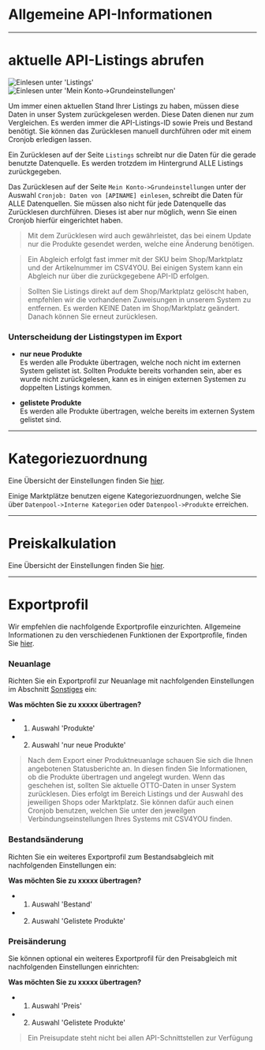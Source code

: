 # Allgemeine API-Informationen

***
# aktuelle API-Listings abrufen

![Einlesen unter 'Listings'](https://data.csv4you.com/media/image/guide/api/api-zuruecklesen-listings.png ':zoom :size=30%')
![Einlesen unter 'Mein Konto->Grundeinstellungen'](https://data.csv4you.com/media/image/guide/api/api-zuruecklesen-meinkonto.png ':zoom :size=30%')

Um immer einen aktuellen Stand Ihrer Listings zu haben, müssen diese Daten in unser System zurückgelesen werden. Diese Daten dienen nur zum Vergleichen.
Es werden immer die API-Listings-ID sowie Preis und Bestand benötigt. Sie können das Zurücklesen manuell durchführen oder mit einem Cronjob erledigen lassen.

Ein Zurücklesen auf der Seite `Listings` schreibt nur die Daten für die gerade benutzte Datenquelle.
Es werden trotzdem im Hintergrund ALLE Listings zurückgegeben.

Das Zurücklesen auf der Seite `Mein Konto->Grundeinstellungen` unter der Auswahl `Cronjob: Daten von [APINAME] einlesen`, schreibt die Daten für ALLE Datenquellen.
Sie müssen also nicht für jede Datenquelle das Zurücklesen durchführen. Dieses ist aber nur möglich, wenn Sie einen Cronjob hierfür eingerichtet haben.

> Mit dem Zurücklesen wird auch gewährleistet, das bei einem Update nur die Produkte gesendet werden, welche eine Änderung benötigen.

> Ein Abgleich erfolgt fast immer mit der SKU beim Shop/Marktplatz und der Artikelnummer im CSV4YOU. Bei einigen System kann ein Abgleich nur über die zurückgegebene API-ID erfolgen.

> Sollten Sie Listings direkt auf dem Shop/Marktplatz gelöscht haben, empfehlen wir die vorhandenen Zuweisungen in unserem System zu entfernen.
Es werden KEINE Daten im Shop/Marktplatz geändert. Danach können Sie erneut zurücklesen.


### Unterscheidung der Listingstypen im Export

- **nur neue Produkte**<br>
	Es werden alle Produkte übertragen, welche noch nicht im externen System gelistet ist.
	Sollten Produkte bereits vorhanden sein, aber es wurde nicht zurückgelesen, kann es in einigen externen Systemen zu doppelten Listings kommen.

- **gelistete Produkte**<br>
    Es werden alle Produkte übertragen, welche bereits im externen System gelistet sind.

***
# Kategoriezuordnung

Eine Übersicht der Einstellungen finden Sie [hier](export/categories).

Einige Marktplätze benutzen eigene Kategoriezuordnungen, welche Sie über `Datenpool->Interne Kategorien` oder `Datenpool->Produkte` erreichen.


***
# Preiskalkulation

Eine Übersicht der Einstellungen finden Sie [hier](export/pricecalculation).


***
# Exportprofil

Wir empfehlen die nachfolgende Exportprofile einzurichten.
Allgemeine Informationen zu den verschiedenen Funktionen der Exportprofile, finden Sie [hier](export/interface).

### Neuanlage

Richten Sie ein Exportprofil zur Neuanlage mit nachfolgenden Einstellungen im Abschnitt [Sonstiges](export/interface?id=sonstiges) ein:

**Was möchten Sie zu xxxxx übertragen?**
- 1. Auswahl 'Produkte'
- 2. Auswahl 'nur neue Produkte'

> Nach dem Export einer Produktneuanlage schauen Sie sich die Ihnen angebotenen Statusberichte an. In diesen finden Sie Informationen, ob die Produkte übertragen und angelegt wurden.
Wenn das geschehen ist, sollten Sie aktuelle OTTO-Daten in unser System zurücklesen. Dies erfolgt im Bereich Listings und der Auswahl des jeweiligen Shops oder Marktplatz.
Sie können dafür auch einen Cronjob benutzen, welchen Sie unter den jeweilgen Verbindungseinstellungen Ihres Systems mit CSV4YOU finden.

### Bestandsänderung

Richten Sie ein weiteres Exportprofil zum Bestandsabgleich mit nachfolgenden Einstellungen ein:

**Was möchten Sie zu xxxxx übertragen?**
- 1. Auswahl 'Bestand'
- 2. Auswahl 'Gelistete Produkte'

### Preisänderung

Sie können optional ein weiteres Exportprofil für den Preisabgleich mit nachfolgenden Einstellungen einrichten:

**Was möchten Sie zu xxxxx übertragen?**
- 1. Auswahl 'Preis'
- 2. Auswahl 'Gelistete Produkte'

> Ein Preisupdate steht nicht bei allen API-Schnittstellen zur Verfügung